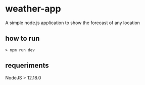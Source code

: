 # weather-app
A simple node.js application to show the forecast of any location
## how to run
    > npm run dev
## requeriments
NodeJS > 12.18.0

